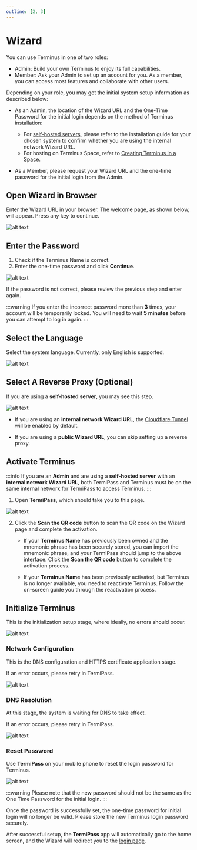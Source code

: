 ```yaml
---
outline: [2, 3]
---
```


# Wizard

You can use Terminus in one of two roles:

- Admin: Build your own Terminus to enjoy its full capabilities.
- Member: Ask your Admin to set up an account for you. As a member, you can access most features and collaborate with other users.

Depending on your role, you may get the initial system setup information as described below:

- As an Admin, the location of the Wizard URL and the One-Time Password for the initial login depends on the method of Terminus installation:

  - For [self-hosted servers](./install/), please refer to the installation guide for your chosen system to confirm whether you are using the internal network Wizard URL.
  - For hosting on Terminus Space, refer to [Creating Terminus in a Space](../../space/host/create-terminus.md#one-time-password).

- As a Member, please request your Wizard URL and the one-time password for the initial login from the Admin.

## Open Wizard in Browser

Enter the Wizard URL in your browser. The welcome page, as shown below, will appear. Press any key to continue.

![alt text](/images/how-to/terminus/open_wizard_in_browser.jpg)

## Enter the Password

1. Check if the Terminus Name is correct.
2. Enter the one-time password and click **Continue**.

![alt text](/images/how-to/terminus/enter_password.png)

If the password is not correct, please review the previous step and enter again.

:::warning
If you enter the incorrect password more than **3** times, your account will be temporarily locked. You will need to wait **5 minutes** before you can attempt to log in again.
:::

## Select the Language

Select the system language. Currently, only English is supported.

![alt text](/images/how-to/terminus/select_language.png)

## Select A Reverse Proxy (Optional)

If you are using a **self-hosted server**, you may see this step.

![alt text](/images/how-to/terminus/select_a_reverse_proxy.jpeg)

- If you are using an **internal network Wizard URL**, the [Cloudflare Tunnel](../../../overview/terminus/network.md#setup-reverse-proxy) will be enabled by default.

- If you are using a **public Wizard URL**, you can skip setting up a reverse proxy.

## Activate Terminus

:::info
If you are an **Admin** and are using a **self-hosted server** with an **internal network Wizard URL**, both TermiPass and Terminus must be on the same internal network for TermiPass to access Terminus.
:::

1. Open **TermiPass**, which should take you to this page.

![alt text](/images/how-to/terminus/activate_terminus.jpg)

2. Click the **Scan the QR code** button to scan the QR code on the Wizard page and complete the activation.

   - If your **Terminus Name** has previously been owned and the mnemonic phrase has been securely stored, you can import the mnemonic phrase, and your TermiPass should jump to the above interface. Click the **Scan the QR code** button to complete the activation process.

   - If your **Terminus Name** has been previously activated, but Terminus is no longer available, you need to reactivate Terminus. Follow the on-screen guide you through the reactivation process.

## Initialize Terminus

This is the initialization setup stage, where ideally, no errors should occur.

![alt text](/images/how-to/terminus/initialize_terminus.png)

### Network Configuration

This is the DNS configuration and HTTPS certificate application stage.

If an error occurs, please retry in TermiPass.

![alt text](/images/how-to/terminus/network_configuration.png)

### DNS Resolution

At this stage, the system is waiting for DNS to take effect.

If an error occurs, please retry in TermiPass.

![alt text](/images/how-to/terminus/dns_resolution.png)

### Reset Password

Use **TermiPass** on your mobile phone to reset the login password for Terminus.

![alt text](/images/how-to/terminus/reset_password.png)

:::warning
Please note that the new password should not be the same as the One Time Password for the initial login.
:::

Once the password is successfully set, the one-time password for initial login will no longer be valid. Please store the new Terminus login password securely.

After successful setup, the **TermiPass** app will automatically go to the home screen, and the Wizard will redirect you to the [login page](../setup/login.md).
